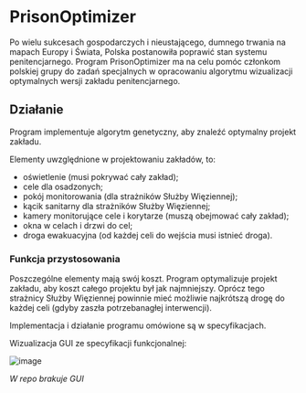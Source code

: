 # PrisonOptimizer
Po wielu sukcesach gospodarczych i nieustającego, dumnego trwania na mapach Europy i Świata, Polska postanowiła poprawić stan systemu penitencjarnego. Program PrisonOptimizer ma  na  celu  pomóc  członkom polskiej grupy do zadań specjalnych w opracowaniu algorytmu wizualizacji optymalnych wersji zakładu penitencjarnego. 

## Działanie
Program implementuje algorytm genetyczny, aby znaleźć optymalny projekt zakładu.

Elementy uwzględnione w projektowaniu zakładów, to:
* oświetlenie (musi pokrywać cały zakład);
* cele dla osadzonych;
* pokój monitorowania (dla strażników Służby Więziennej);
* kącik sanitarny dla strażników Służby Więziennej;
* kamery monitorujące cele i korytarze (muszą obejmować cały zakład);
* okna w celach i drzwi do cel;
* droga ewakuacyjna (od każdej celi do wejścia musi istnieć droga).

### Funkcja przystosowania
Poszczególne elementy mają swój koszt. Program optymalizuje projekt zakładu, aby koszt całego projektu był jak najmniejszy. Oprócz tego strażnicy Służby Więziennej powinnie mieć możliwie najkrótszą drogę do każdej celi (gdyby zaszła potrzebanagłej interwencji).


Implementacja i działanie programu omówione są w specyfikacjach.

Wizualizacja GUI ze specyfikacji funkcjonalnej:

![image](https://user-images.githubusercontent.com/46055596/89960542-9b03f680-dc3f-11ea-91d3-bae522e404eb.png)

*W repo brakuje GUI*
